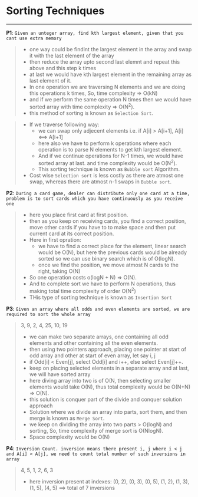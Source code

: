 # Sorting Techniques

---

**P1**: `Given an unteger array, find kth largest element, given that you cant use extra memory`
>- one way could be findint the largest element in the array and swap it with the last element of the array
>- then reduce the array upto second last elemnt and repeat this above and this step k times
>- at last we would have kth largest element in the remaining array as last element of it.
>- In one operation we are traversing N elements and we are doing this operations k times, So, time complexity => O(kN)
>- and if we perform the same operation N times then we would have sorted array with time complexity => O(N<sup>2</sup>).
>- this method of sorting is known as `Selection Sort`.

>- If we traverse following way:
>   - we can swap only adjecent elements i.e. if A[i] > A[i+1], A[i] <==> A[i+1]
>   - here also we have to perform k operations where each operation is to parse N elements to get kth largest element.
>   - And if we continue operations for N-1 times, we would have sorted array at last. and time complexity would be O(N<sup>2</sup>).
>   - This sorting technique is known as `Bubble sort` Algorithm.
> - Cost wise `Selection sort` is less costly as there are atmost one swap, whereas there are atmost n-1 swaps in `Bubble sort`.

**P2**: `During a card game, dealer can distribute only one card at a time, problem is to sort cards which you have continuously as you receive one`
>- here you place first card at first position.
>- then as you keep on receiving cards, you find a correct position, move other cards if you have to to make space and then put current card at its correct position.
>- Here in first opration:
>   - we have to find a correct place for the element, linear search would be O(N), but here the previous cards would be already sorted so we can use binary search which is of O(logN).
>   - once we find the position, we move atmost N cards to the right, taking O(N)
>- So one operation costs o(logN + N) => O(N).
>- And to complete sort we have to perform N operations, thus making total time complexity of order O(N<sup>2</sup>)
>- THis type of sorting technique is known as `Insertion Sort`

**P3**: `Given an array where all odds and even elements are sorted, we are required to sort the whole array`
> 3, 9, 2, 4, 25, 10, 19
>- we can make two separate arrays, one containing all odd elements and other containing all the even elements.
>- then using two pointers approach, placing one pointer at start of odd array and other at start of even array, let say i, j
>- if Odd[i] < Even[j], select Odd[i] and i++, else select Even[j]++.
>- keep on placing selected elements in a separate array and at last, we will have sorted array
>- here diving array into two is of O(N, then selecting smaller elements would take O(N), thus total complexity would be O(N+N) => O(N).
>- this solution is conquer part of the divide and conquer solution approach
>- Solution where we divide an array into parts, sort them, and then merge is known as `Merge Sort`.
>- we keep on dividing the array into two parts > O(logN) and sorting, So, time complexity of merge sort is O(NlogN).
>- Space complexity would be O(N)

**P4**: `Inversion Count. inversion means there present i, j where i < j and A[i] < A[j], we need to count total number of such inversions in array`
> 4, 5, 1, 2, 6, 3
>- here inversion present at indexes: (0, 2), (0, 3), (0, 5), (1, 2), (1, 3), (1, 5), (4, 5) ==> total of 7 inversions